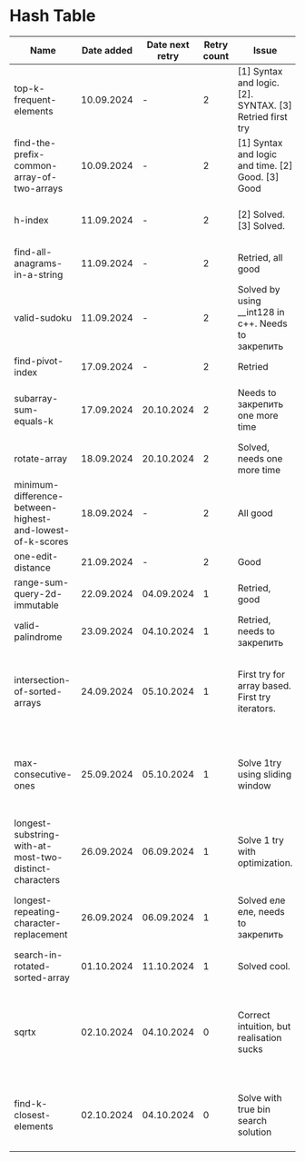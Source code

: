 # Hash Table

| Name                                                      | Date added | Date next retry | Retry count | Issue                                                    | Description                                                                                                                             |
|-----------------------------------------------------------|------------|-----------------|-------------|----------------------------------------------------------|-----------------------------------------------------------------------------------------------------------------------------------------|
| top-k-frequent-elements                                   | 10.09.2024 | -               | 2           | [1] Syntax and logic. [2]. SYNTAX. [3] Retried first try | Finally retried with no issues                                                                                                          |
| find-the-prefix-common-array-of-two-arrays                | 10.09.2024 | -               | 2           | [1] Syntax and logic and time. [2] Good. [3] Good        | Good.                                                                                                                                   |
| h-index                                                   | 11.09.2024 | -               | 2           | [2] Solved. [3] Solved.                                  | Solved, too many syntax errors.                                                                                                         |
| find-all-anagrams-in-a-string                             | 11.09.2024 | -               | 2           | Retried, all good                                        | all good                                                                                                                                |
| valid-sudoku                                              | 11.09.2024 | -               | 2           | Solved by using __int128 in c++. Needs to закрепить      | Solve first try using c++                                                                                                               |
| find-pivot-index                                          | 17.09.2024 | -               | 2           | Retried                                                  | good retried                                                                                                                            |
| subarray-sum-equals-k                                     | 17.09.2024 | 20.10.2024      | 2           | Needs to закрепить one more time                         | I was close to explanation but messed up smth                                                                                           |                                        
| rotate-array                                              | 18.09.2024 | 20.10.2024      | 2           | Solved, needs one more time                              | Needs 1 try                                                                                                                             |
| minimum-difference-between-highest-and-lowest-of-k-scores | 18.09.2024 | -               | 2           | All good                                                 | Solved.                                                                                                                                 |
| one-edit-distance                                         | 21.09.2024 | -               | 2           | Good                                                     | Good                                                                                                                                    |
| range-sum-query-2d-immutable                              | 22.09.2024 | 04.09.2024      | 1           | Retried, good                                            | Solved, needs to закрепить                                                                                                              |
| valid-palindrome                                          | 23.09.2024 | 04.10.2024      | 1           | Retried, needs to закрепить                              | don't forget lower case                                                                                                                 |
| intersection-of-sorted-arrays                             | 24.09.2024 | 05.10.2024      | 1           | First try for array based. First try iterators.          | Solve first try with iterators. More comments and no rush. [link](https://www.interviewbit.com/problems/intersection-of-sorted-arrays/) |
| max-consecutive-ones                                      | 25.09.2024 | 05.10.2024      | 1           | Solve 1try using sliding window                          | Basic solution is good, sliding window needs to закрепить                                                                               |
| longest-substring-with-at-most-two-distinct-characters    | 26.09.2024 | 06.09.2024      | 1           | Solve 1 try with optimization.                           | link to [lintcode](https://www.lintcode.com/problem/928/)                                                                               |
| longest-repeating-character-replacement                   | 26.09.2024 | 06.09.2024      | 1           | Solved еле еле, needs to закрепить                       | Find optimal and easy to write solution                                                                                                 |
| search-in-rotated-sorted-array                            | 01.10.2024 | 11.10.2024      | 1           | Solved cool.                                             | Solved, cool                                                                                                                            |
| sqrtx                                                     | 02.10.2024 | 04.10.2024      | 0           | Correct intuition, but realisation sucks                 | Messed up all type conversions with int and long. Needs simple and stable solution                                                      |
| find-k-closest-elements                                   | 02.10.2024 | 04.10.2024      | 0           | Solve with true bin search solution                      | Solved with basic idea to expand window. Solve with bin search                                                                          |
